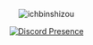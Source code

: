 <p align="center">
  <img src="https://komarev.com/ghpvc/?username=ichbinshizou&label=Profile%20Views&color=004123" alt="ichbinshizou" style="max-width: 100%;">
</p>

<p align="center">
  <a href="https://discord.com/users/219598715902623744">
    <img src="https://lanyard.cnrad.dev/api/219598715902623744" alt="Discord Presence">
  </a>
</p>
